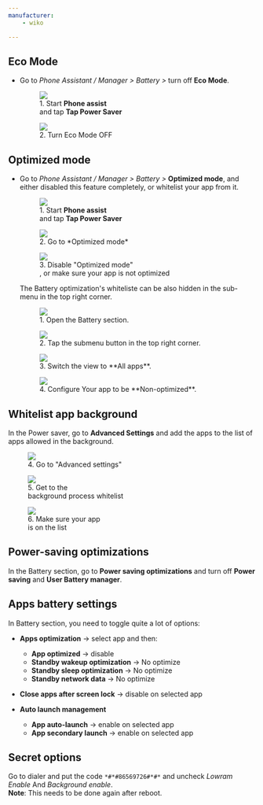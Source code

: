```yaml
---
manufacturer: 
    - wiko

---
```


## Eco Mode

* Go to *Phone Assistant / Manager > Battery >* turn off **Eco Mode**.

  <div class="img-block">
  <figure>
    <img src="/assets/img/wiko/wiko_1.png">
    <figcaption>1. Start <strong>Phone assist</strong><br/>and tap <strong>Tap Power Saver</strong></figcaption>
  </figure>

  <figure>
    <img src="/assets/img/wiko/wiko_2.png">
    <figcaption>2. Turn Eco Mode OFF<br/></figcaption>
  </figure>
 
 </div>

## Optimized mode

* Go to *Phone Assistant / Manager > Battery >* **Optimized mode**, and either disabled this feature completely, or whitelist your app from it.

  <div class="img-block">
  <figure>
    <img src="/assets/img/wiko/wiko_1.png">
    <figcaption>1. Start <strong>Phone assist</strong><br/>and tap <strong>Tap Power Saver</strong></figcaption>
  </figure>

  <figure>
    <img src="/assets/img/wiko/wiko_2.png">
    <figcaption>2. Go to *Optimized mode* </figcaption>
  </figure>

    <figure>
    <img src="/assets/img/wiko/wiko_3.png">
    <figcaption>3. Disable "Optimized mode"<br/>, or make sure your app is not optimized</figcaption>
  </figure>

  </div>

  The Battery optimization's whiteliste can be also hidden in the sub-menu in the top right corner.
  
   <div class="img-block">
  <figure>
    <img src="/assets/img/wiko/wiko_battery_opt_1.png">
    <figcaption>1. Open the Battery section.</strong></figcaption>
  </figure>

  <figure>
    <img src="/assets/img/wiko/wiko_battery_opt_2.png">
    <figcaption>2. Tap the submenu button in the top right corner.</figcaption>
  </figure>

    <figure>
    <img src="/assets/img/wiko/wiko_battery_opt_3.png">
    <figcaption>3. Switch the view to **All apps**.</figcaption>
  </figure>

    <figure>
    <img src="/assets/img/wiko/wiko_battery_opt_4.png">
    <figcaption>4. Configure Your app to be **Non-optimized**.</figcaption>
  </figure>

  </div>

  
## Whitelist app background

In the Power saver, go to **Advanced Settings** and add the apps to the list of apps allowed in the background.

<div class="img-block">
<figure>
    <img src="/assets/img/wiko/wiko_4.png">
    <figcaption>4. Go to "Advanced settings"</figcaption>
  </figure>

  <figure>
    <img src="/assets/img/wiko/wiko_5.png">
    <figcaption>5. Get to the<br/> background process whitelist</figcaption>
  </figure>

  <figure>
    <img src="/assets/img/wiko/wiko_6.png">
    <figcaption>6. Make sure your app<br/> is on the list</figcaption>
  </figure>

</div>

## Power-saving optimizations

In the Battery section, go to **Power saving optimizations** and turn off **Power saving** and **User Battery manager**.


## Apps battery settings

In Battery section, you need to toggle quite a lot of options:

* **Apps optimization** → select app and then:
  * **App optimized** → disable
  * **Standby wakeup optimization** → No optimize
  * **Standby sleep optimization** → No optimize
  * **Standby network data** → No optimize

* **Close apps after screen lock** → disable on selected app

* **Auto launch management**
  * **App auto-launch** → enable on selected app
  * **App secondary launch** → enable on selected app


## Secret options

Go to dialer and put the code `*#*#86569726#*#*` and uncheck *Lowram Enable* And *Background enable*.<br>
**Note**: This needs to be done again after reboot.
